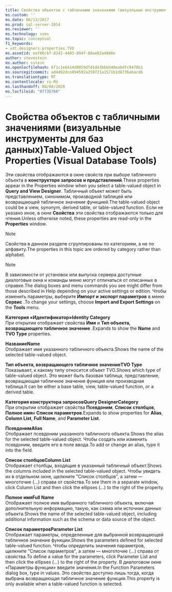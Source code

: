 ```yaml
---
title: Свойства объектов с табличными значениями (визуальные инструменты для баз данных) | Документация Майкрософт
ms.custom: ''
ms.date: 06/13/2017
ms.prod: sql-server-2014
ms.reviewer: ''
ms.technology: ssms
ms.topic: conceptual
f1_keywords:
- vdt.designers.properties.TVO
ms.assetid: eaf06cbf-8242-4483-894f-80ae02a4840e
author: stevestein
ms.author: sstein
ms.openlocfilehash: 6f1c1e6414d0059dfd1d43bbbb40eabdfc9470b1
ms.sourcegitcommit: ad4d92dce894592a259721a1571b1d8736abacdb
ms.translationtype: MT
ms.contentlocale: ru-RU
ms.lasthandoff: 08/04/2020
ms.locfileid: "87735766"
---
```

# <a name="table-valued-object-properties-visual-database-tools"></a><span data-ttu-id="d8d73-102">Свойства объектов с табличными значениями (визуальные инструменты для баз данных)</span><span class="sxs-lookup"><span data-stu-id="d8d73-102">Table-Valued Object Properties (Visual Database Tools)</span></span>
  <span data-ttu-id="d8d73-103">Эти свойства отображаются в окне свойств при выборе табличного объекта в **конструкторе запросов и представлений**.</span><span class="sxs-lookup"><span data-stu-id="d8d73-103">These properties appear in the Properties window when you select a table-valued object in **Query and View Designer**.</span></span> <span data-ttu-id="d8d73-104">Табличный объект может быть представлением, синонимом, производной таблицей или возвращающей табличное значение функцией.</span><span class="sxs-lookup"><span data-stu-id="d8d73-104">The table-valued object could be a view, synonym, derived table, or table-valued function.</span></span> <span data-ttu-id="d8d73-105">Если не указано иное, в окне **Свойства** эти свойства отображаются только для чтения.</span><span class="sxs-lookup"><span data-stu-id="d8d73-105">Unless otherwise noted, these properties are read-only in the **Properties** window.</span></span>  
  
> [!NOTE]  
>  <span data-ttu-id="d8d73-106">Свойства в данном разделе сгруппированы по категориям, а не по алфавиту.</span><span class="sxs-lookup"><span data-stu-id="d8d73-106">The properties in this topic are ordered by category rather than alphabet.</span></span>  
  
> [!NOTE]  
>  <span data-ttu-id="d8d73-107">В зависимости от установок или выпуска сервера доступные диалоговые окна и команды меню могут отличаться от описанных в справке.</span><span class="sxs-lookup"><span data-stu-id="d8d73-107">The dialog boxes and menu commands you see might differ from those described in Help depending on your active settings or edition.</span></span> <span data-ttu-id="d8d73-108">Чтобы изменить параметры, выберите **Импорт и экспорт параметров** в меню **Сервис** .</span><span class="sxs-lookup"><span data-stu-id="d8d73-108">To change your settings, choose **Import and Export Settings** on the **Tools** menu.</span></span>  
  
 <span data-ttu-id="d8d73-109">**Категория «Идентификатор»**</span><span class="sxs-lookup"><span data-stu-id="d8d73-109">**Identity Category**</span></span>  
 <span data-ttu-id="d8d73-110">При открытии отображает свойства **Имя** и **Тип объекта, возвращающего табличное значение** .</span><span class="sxs-lookup"><span data-stu-id="d8d73-110">Expands to show the **Name** and **TVO Type** properties.</span></span>  
  
 <span data-ttu-id="d8d73-111">**Название**</span><span class="sxs-lookup"><span data-stu-id="d8d73-111">**Name**</span></span>  
 <span data-ttu-id="d8d73-112">Отображает имя указанного табличного объекта.</span><span class="sxs-lookup"><span data-stu-id="d8d73-112">Shows the name of the selected table-valued object.</span></span>  
  
 <span data-ttu-id="d8d73-113">**Тип объекта, возвращающего табличное значение**</span><span class="sxs-lookup"><span data-stu-id="d8d73-113">**TVO Type**</span></span>  
 <span data-ttu-id="d8d73-114">Показывает, к какому типу относится объект TVO.</span><span class="sxs-lookup"><span data-stu-id="d8d73-114">Shows which type of table-valued object.</span></span> <span data-ttu-id="d8d73-115">Это может быть базовая таблица, представление, возвращающая табличное значение функция или производная таблица.</span><span class="sxs-lookup"><span data-stu-id="d8d73-115">It can be either a base table, view, table-valued function, or a derived table.</span></span>  
  
 <span data-ttu-id="d8d73-116">**Категория конструктора запросов**</span><span class="sxs-lookup"><span data-stu-id="d8d73-116">**Query DesignerCategory**</span></span>  
 <span data-ttu-id="d8d73-117">При открытии отображает свойства **Псевдоним**, **Список столбцов**, **Полное имя**и **Список параметров**.</span><span class="sxs-lookup"><span data-stu-id="d8d73-117">Expands to show properties for **Alias**, **Column List**, **Full Name**, and **Parameter List**.</span></span>  
  
 <span data-ttu-id="d8d73-118">**Псевдоним**</span><span class="sxs-lookup"><span data-stu-id="d8d73-118">**Alias**</span></span>  
 <span data-ttu-id="d8d73-119">Отображает псевдоним указанного табличного объекта.</span><span class="sxs-lookup"><span data-stu-id="d8d73-119">Shows the alias for the selected table-valued object.</span></span> <span data-ttu-id="d8d73-120">Чтобы создать или изменить псевдоним, введите его в поле ввода.</span><span class="sxs-lookup"><span data-stu-id="d8d73-120">To add or change an alias, type it into the field.</span></span>  
  
 <span data-ttu-id="d8d73-121">**Список столбцов**</span><span class="sxs-lookup"><span data-stu-id="d8d73-121">**Column List**</span></span>  
 <span data-ttu-id="d8d73-122">Отображает столбцы, входящие в указанный табличный объект.</span><span class="sxs-lookup"><span data-stu-id="d8d73-122">Shows the columns included in the selected table-valued object.</span></span> <span data-ttu-id="d8d73-123">Чтобы увидеть их в отдельном окне, щелкните "Список столбцов", а затем — многоточие (…) справа от свойства.</span><span class="sxs-lookup"><span data-stu-id="d8d73-123">To see them in a separate window, click Column List and then click the ellipses (...) to the right of the property.</span></span>  
  
 <span data-ttu-id="d8d73-124">**Полное имя**</span><span class="sxs-lookup"><span data-stu-id="d8d73-124">**Full Name**</span></span>  
 <span data-ttu-id="d8d73-125">Отображает полное имя выбранного табличного объекта, включая дополнительную информацию, такую, как схема или источник данных объекта.</span><span class="sxs-lookup"><span data-stu-id="d8d73-125">Shows the name of the selected table-valued object, including additional information such as the schema or data source of the object.</span></span>  
  
 <span data-ttu-id="d8d73-126">**Список параметров**</span><span class="sxs-lookup"><span data-stu-id="d8d73-126">**Parameter List**</span></span>  
 <span data-ttu-id="d8d73-127">Отображает параметры, определенные для выбранной возвращающей табличное значение функции.</span><span class="sxs-lookup"><span data-stu-id="d8d73-127">Shows the parameters defined for selected table-valued function.</span></span> <span data-ttu-id="d8d73-128">Чтобы определить значения параметров, щелкните "Список параметров", а затем — многоточие (…) справа от свойства.</span><span class="sxs-lookup"><span data-stu-id="d8d73-128">To define a value for the parameters, click Parameter List and then click the ellipses (...) to the right of the property.</span></span> <span data-ttu-id="d8d73-129">В диалоговом окне «Параметры функции» введите значения.</span><span class="sxs-lookup"><span data-stu-id="d8d73-129">In the Function Parameters dialog box, type in values.</span></span> <span data-ttu-id="d8d73-130">Это свойство доступно лишь тогда, когда выбрана возвращающая табличное значение функция.</span><span class="sxs-lookup"><span data-stu-id="d8d73-130">This property is only available when a table-valued function is selected.</span></span>  
  
  
